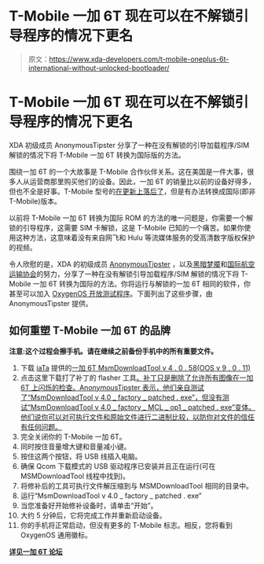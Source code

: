 # T-Mobile 一加 6T 现在可以在不解锁引导程序的情况下更名

> 原文：<https://www.xda-developers.com/t-mobile-oneplus-6t-international-without-unlocked-bootloader/>

# T-Mobile 一加 6T 现在可以在不解锁引导程序的情况下更名

XDA 初级成员 AnonymousTipster 分享了一种在没有解锁的引导加载程序/SIM 解锁的情况下将 T-Mobile 一加 6T 转换为国际版的方法。

围绕一加 6T 的一个大故事是 T-Mobile 合作伙伴关系。这在美国是一件大事，很多人从运营商那里购买他们的设备。因此，一加 6T 的销量比以前的设备好得多，但也不全是好事。T-Mobile 型号的[在更新上落后了](https://www.xda-developers.com/t-mobile-oneplus-6t-update-screen-unlock-camera/)，但是有办法转换成国际(即非 T-Mobile)版本。

以前将 T-Mobile 一加 6T 转换为国际 ROM 的方法的唯一问题是，你需要一个解锁的引导程序，这需要 SIM 卡解锁，这是 T-Mobile 已知的一个痛苦。如果你使用这种方法，这意味着没有来自网飞和 Hulu 等流媒体服务的受高清数字版权保护的视频。

令人欣慰的是，XDA 的初级成员 [AnonymousTipster](https://forum.xda-developers.com/member.php?u=9557721) ，以及[黑暗梦魇](https://forum.xda-developers.com/member.php?u=4204048)和[国际航空运输协会](https://forum.xda-developers.com/member.php?u=5467580)的努力，分享了一种在没有解锁引导加载程序/SIM 解锁的情况下将 T-Mobile 一加 6T 转换为国际的方法。你将运行与解锁的一加 6T 相同的软件，你甚至可以加入 [OxygenOS 开放测试程序](https://www.xda-developers.com/oxygenos-beta-2-10-oneplus-6t-6-caller-id-india-nav-bar-color-adaptation/)。下面列出了这些步骤，由 AnonymousTipster 提供。

## 如何重塑 T-Mobile 一加 6T 的品牌

**注意:这个过程会擦手机。请在继续之前备份手机中的所有重要文件。**

1.  下载 [iaTa](https://forum.xda-developers.com/member.php?u=5467580) 提供的[一加 6T MsmDownloadTool v 4 . 0 . 58(OOS v 9 . 0 . 11)](https://forum.xda-developers.com/oneplus-6t/how-to/tool-6t-msmdownloadtool-v4-0-oos-9-0-5-t3867448)
2.  点击这里下载打了补丁的 flasher 工具[。补丁只是删除了允许所有图像在一加 6T 上闪烁的检查。AnonymousTipster 表示，他们亲自测试了“MsmDownloadTool v 4.0 _ factory _ patched . exe”，但没有测试“MsmDownloadTool v 4.0 _ factory _ MCL _ op1 _ patched . exe”变体。他们说你可以对可执行文件和原始文件进行二进制比较，以防你对文件的信任有任何问题。](https://drive.google.com/open?id=1dYuVxnf_J97KPrRt6KEBOjau1BRvtnJQ)
3.  完全关闭你的 T-Mobile 一加 6T。
4.  同时按住音量增大键和音量减小键。
5.  按住这两个按钮，将 USB 线插入电脑。
6.  确保 Qcom 下载模式的 USB 驱动程序已安装并且正在运行(可在 MSMDownloadTool 线程中找到)。
7.  将修补后的工具可执行文件解压缩到与 MSMDownloadTool 相同的目录中。
8.  运行“MsmDownloadTool v 4.0 _ factory _ patched . exe”
9.  当您准备好开始修补设备时，请单击“开始”。
10.  大约 5 分钟后，它将完成工作并重新启动设备。
11.  你的手机将正常启动，但没有更多的 T-Mobile 标志。相反，您将看到 OxygenOS 通用徽标。

[**详见一加 6T 论坛**](https://forum.xda-developers.com/oneplus-6t/how-to/t-mobile-6t-to-international-t3888307)